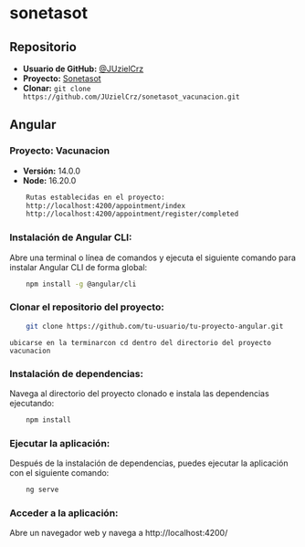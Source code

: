 # sonetasot

## Repositorio

- **Usuario de GitHub:** [@JUzielCrz](https://github.com/JUzielCrz)
- **Proyecto:** [Sonetasot](https://github.com/JUzielCrz/sonetasot_vacunacion)
- **Clonar:** `git clone https://github.com/JUzielCrz/sonetasot_vacunacion.git`


## Angular

### Proyecto: Vacunacion

- **Versión:** 14.0.0
- **Node:** 16.20.0

```bash
    Rutas establecidas en el proyecto:
    http://localhost:4200/appointment/index
    http://localhost:4200/appointment/register/completed
```

### Instalación de Angular CLI:

Abre una terminal o línea de comandos y ejecuta el siguiente comando para instalar Angular CLI de forma global:

```bash
    npm install -g @angular/cli
```

### Clonar el repositorio del proyecto:
```bash
    git clone https://github.com/tu-usuario/tu-proyecto-angular.git
```
    ubicarse en la terminarcon cd dentro del directorio del proyecto vacunacion

### Instalación de dependencias:

Navega al directorio del proyecto clonado e instala las dependencias ejecutando:
```bash
    npm install
```

### Ejecutar la aplicación:

Después de la instalación de dependencias, puedes ejecutar la aplicación con el siguiente comando:

```bash
    ng serve
```
### Acceder a la aplicación:

Abre un navegador web y navega a http://localhost:4200/
